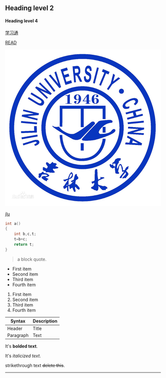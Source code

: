 ## Heading level 2
#### Heading level 4
[学习通](http://mooc.chaoxing.com/ )

[READ](./READ.md)

![图片](./jlu.jpg)

[jlu](https://gimg2.baidu.com/image_search/src=http%3A%2F%2Fyuanxiao.tqmpacc.com%2Fstatics%2Fimages%2Ftqmpacc_school%2Fjilin.jpg&refer=http%3A%2F%2Fyuanxiao.tqmpacc.com&app=2002&size=f9999,10000&q=a80&n=0&g=0n&fmt=jpeg?sec=1622020701&t=01df4e8666e97a776b86f846f66fcd0a)

```c
int a()
{
    int b,c,t;
    t=b+c;
    return t;
}
```
> a block quote.
- First item
- Second item
- Third item
- Fourth item
1. First item
2. Second item
3. Third item
4. Fourth item

| Syntax      | Description |
| ----------- | ----------- |
| Header      | Title       |
| Paragraph   | Text        |

It's **bolded text**.

It's *italicized text*.

 strikethrough text ~~delete this~~.

 ---
